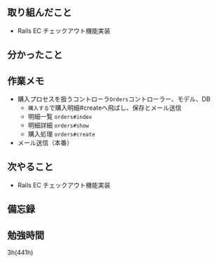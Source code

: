 ## 取り組んだこと
- Rails EC  チェックアウト機能実装

## 分かったこと

## 作業メモ
- 購入プロセスを扱うコントローラ`Orders`コントローラー、モデル、DB
  - `購入する`で購入明細#createへ飛ばし、保存とメール送信
  - 明細一覧 `orders#index`
  - 明細詳細 `orders#show`
  - 購入処理 `orders#create`
- メール送信（本番）

## 次やること
- Rails EC  チェックアウト機能実装

## 備忘録

## 勉強時間
3h(441h)
